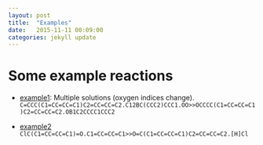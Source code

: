 ```yaml
---
layout: post
title:  "Examples"
date:   2015-11-11 00:09:00
categories: jekyll update
---
```

# Some example reactions

* [example1]\: Multiple solutions (oxygen indices change).  
`C=CCC(C1=CC=CC=C1)C2=CC=CC=C2.C12BC(CCC2)CCC1.OO>>OCCCC(C1=CC=CC=C1)C2=CC=CC=C2.OB1C2CCCC1CCC2`

* [example2]  
`ClC(C1=CC=CC=C1)=O.C1=CC=CC=C1>>O=C(C1=CC=CC=C1)C2=CC=CC=C2.[H]Cl`



[example1]:    http://students.mimuw.edu.pl/~mk305158/smiles/branches/origin/janr-atom-mapping-interface-with-new-coordinates/demo/atom_mapping/#?smiles=C=CCC(C1=CC=CC=C1)C2=CC=CC=C2.C12BC(CCC2)CCC1.OO>>OCCCC(C1=CC=CC=C1)C2=CC=CC=C2.OB1C2CCCC1CCC2
[example2]:    http://students.mimuw.edu.pl/~mk305158/smiles/branches/origin/janr-atom-mapping-interface-with-new-coordinates/demo/atom_mapping/#?smiles=ClC(C1=CC=CC=C1)=O.C1=CC=CC=C1>>O=C(C1=CC=CC=C1)C2=CC=CC=C2.[H]Cl

[ex]:    http://students.mimuw.edu.pl/~mk305158/smiles/branches/origin/janr-atom-mapping-interface-with-new-coordinates/demo/atom_mapping/#?smiles=

